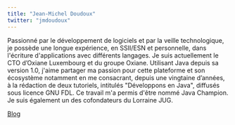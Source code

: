 ```yaml
---
title: "Jean-Michel Doudoux"
twitter: "jmdoudoux"
---
```


Passionné par le développement de logiciels et par la veille
technologique, je possède une longue expérience, en SSII/ESN et
personnelle, dans l'écriture d'applications avec différents langages. Je
suis actuellement le CTO d’Oxiane Luxembourg et du groupe Oxiane.
Utilisant Java depuis sa version 1.0, j'aime partager ma passion pour
cette plateforme et son écosystème notamment en me consacrant, depuis
une vingtaine d’années, à la rédaction de deux tutoriels, intitulés
"Développons en Java", diffusés sous licence GNU FDL. Ce travail m'a
permis d'être nommé Java Champion. Je suis également un des cofondateurs
du Lorraine JUG.

[Blog](http://www.jmdoudoux.fr)
